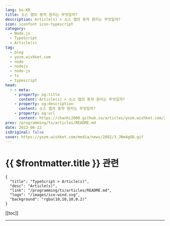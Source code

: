 ```yaml
---
lang: ko-KR
title: 소스 맵의 동작 원리는 무엇일까?
description: Article(s) > 소스 맵의 동작 원리는 무엇일까?
icon: iconfont icon-typescript
category: 
  - Node.js
  - TypeScript
  - Article(s)
tag: 
  - blog
  - yozm.wishket.com
  - node
  - nodejs
  - node-js
  - ts
  - typescript
head:
  - - meta:
    - property: og:title
      content: Article(s) > 소스 맵의 동작 원리는 무엇일까?
    - property: og:description
      content: 소스 맵의 동작 원리는 무엇일까?
    - property: og:url
      content: https://chanhi2000.github.io/articles/yozm.wishket.com/2082.html
prev: /programming/ts/articles/README.md
date: 2023-06-22
isOriginal: false
cover: https://yozm.wishket.com/media/news/2082/3_JNm4gOD.gif
---
```


# {{ $frontmatter.title }} 관련

```component VPCard
{
  "title": "TypeScript > Article(s)",
  "desc": "Article(s)",
  "link": "/programming/ts/articles/README.md",
  "logo": "/images/ico-wind.svg",
  "background": "rgba(10,10,10,0.2)"
}
```

[[toc]]

---

<SiteInfo
  name="소스 맵의 동작 원리는 무엇일까? | 요즘IT"
  desc="실제로 디버깅을 해보면 브라우저에서 인식할 수 없는 파일이라고 해도 코드 라인의 위치를 정확히 짚어주는 것을 확인할 수 있습니다. 이것이 가능한 이유는 우리가 브라우저에게 원본 소스 코드와 변환된 소스 코드의 관계를 맺어주는 정보인 소스 맵(Source map) 을 제공하기 때문입니다. 그렇다면 소스 맵은 어떤 방식으로 그러한 정보를 저장하고 있는 걸까요? 오늘은 웹 개발에서 디버깅을 훨씬 쉽게 만들어주는 필수적인 파일인 소스 맵에 대해 알아보겠습니다."
  url="https://yozm.wishket.com/magazine/detail/2082/"
  logo="https://yozm.wishket.com/static/renewal/img/global/gnb_yozmit.svg"
  preview="https://yozm.wishket.com/media/news/2082/3_JNm4gOD.gif"/>

<!-- TODO: 작성 -->


